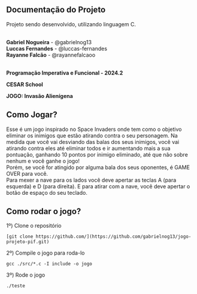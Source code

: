 ## Documentação do Projeto

<p align="justify">
  Projeto sendo desenvolvido, utilizando linguagem C. </p>
<br>
<strong>Gabriel Nogueira</strong> - @gabrielnog13 <br>
<strong>Luccas Fernandes</strong> - @luccas-fernandes <br>
<strong>Rayanne Falcão</strong> - @rayannefalcaoo <br>
<br>
<p><strong>Programação Imperativa e Funcional - 2024.2</strong></p>

<p><strong>CESAR School</strong></p>

<p><strong>JOGO: Invasão Alienígena</strong></p>

<h2><strong>Como Jogar?</strong></h2>
<p>Esse é um jogo inspirado no Space Invaders onde tem como o objetivo eliminar os inimigos que estão atirando contra o seu personagem. Na medida que você vai desviando das balas dos seus inimigos, você vai atirando contra eles até eliminar todos e ir aumentando mais a sua pontuação, ganhando 10 pontos por inimigo eliminado, até que não sobre nenhum e você ganhe o jogo! <br> Porém, se você for atingido por alguma bala dos seus oponentes, é GAME OVER para você.<br>Para mexer a nave para os lados você deve apertar as teclas A (para esquerda) e D (para direita). E para atirar com a nave, você deve apertar o botão de espaço do seu teclado.</p>

<h2><strong>Como rodar o jogo?</strong></h2>

1º) Clone o repositório
  ```
  [git clone https://github.com/](https://github.com/gabrielnog13/jogo-projeto-pif.git)
  ```
2º) Compile o jogo para roda-lo
```
gcc ./src/*.c -I include -o jogo
```
3º) Rode o jogo
```
./teste
```
